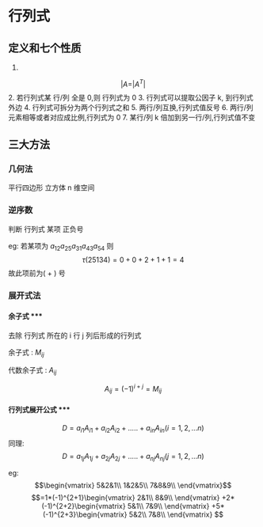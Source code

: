 # 行列式

## 定义和七个性质


1. 
$$ 
|A= |A^T| 
$$
2. 若行列式某 行/列 全是 0,则 行列式为 0
3. 行列式可以提取公因子 k, 到行列式外边 
4. 行列式可拆分为两个行列式之和
5. 两行/列互换,行列式值反号
6. 两行/列元素相等或者对应成比例,行列式为 0
7. 某行/列 k 倍加到另一行/列,行列式值不变


## 三大方法

### 几何法

平行四边形  立方体
n 维空间

### 逆序数

判断 行列式 某项 正负号

eg: 若某项为 $a_{12}a_{25}a_{31}a_{43}a_{54}$ 
则
$$\tau(25134) = 0+0+2+1+1 = 4$$
故此项前为( + ) 号


### 展开式法 

#### 余子式 *** 
去除 行列式 所在的 i 行 j 列后形成的行列式


余子式 : $M_{ij}$

代数余子式 : $A_{ij}$

$$A_{ij} = (-1)^{i+j} = M_{ij}$$


#### 行列式展开公式 ***

$$D=a_{i1}A_{i1}+a_{i2}A_{i2}+.....+a_{in}A_{in} (i=1,2,...n)$$
同理:
$$D=a_{1j}A_{1j}+a_{2j}A_{2j}+.....+a_{nj}A_{nj} (j=1,2,...n)$$


eg:
$$\begin{vmatrix}
5&2&1\\
1&2&5\\
7&8&9\\
\end{vmatrix}$$
$$=1*(-1)^{2+1}\begin{vmatrix}
2&1\\
8&9\\
\end{vmatrix}
+2*(-1)^{2+2}\begin{vmatrix}
5&1\\
7&9\\
\end{vmatrix}
+5*(-1)^{2+3}\begin{vmatrix}
5&2\\
7&8\\
\end{vmatrix}
$$
